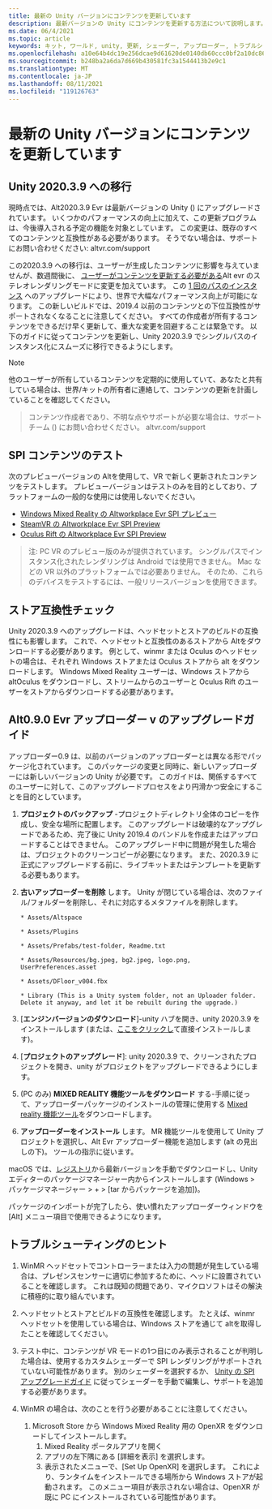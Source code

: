 ```yaml
---
title: 最新の Unity バージョンにコンテンツを更新しています
description: 最新バージョンの Unity にコンテンツを更新する方法について説明します。
ms.date: 06/4/2021
ms.topic: article
keywords: キット, ワールド, unity, 更新, シェーダー, アップローダー, トラブルシューティング
ms.openlocfilehash: a10e64b4dc19e256dcae9d61620de0140db60ccc0bf2a10dc864313f139bbd10
ms.sourcegitcommit: b248ba2a6da7d669b430581fc3a1544413b2e9c1
ms.translationtype: MT
ms.contentlocale: ja-JP
ms.lasthandoff: 08/11/2021
ms.locfileid: "119126763"
---
```

# <a name="updating-content-to-the-latest-unity-version"></a>最新の Unity バージョンにコンテンツを更新しています

## <a name="moving-to-unity-202039"></a>Unity 2020.3.9 への移行

現時点では、Alt2020.3.9 Evr は最新バージョンの Unity () にアップグレードされています。 いくつかのパフォーマンスの向上に加えて、この更新プログラムは、今後導入される予定の機能を対象としています。 この変更は、既存のすべてのコンテンツと互換性がある必要があります。 そうでない場合は、サポートにお問い合わせください: altvr.com/support

この2020.3.9 への移行は、ユーザーが生成したコンテンツに影響を与えていませんが、数週間後に、 [ユーザーがコンテンツを更新する必要がある]( https://docs.unity3d.com/Manual/SinglePassStereoRendering.html)Alt evr のステレオレンダリングモードに変更を加えています。 この [1 回のパスのインスタンス](https://docs.unity3d.com/Manual/SinglePassInstancing.html) へのアップグレードにより、世界で大幅なパフォーマンス向上が可能になります。 この新しいビルドでは、2019.4 以前のコンテンツとの下位互換性がサポートされなくなることに注意してください。 すべての作成者が所有するコンテンツをできるだけ早く更新して、重大な変更を回避することは緊急です。 以下のガイドに従ってコンテンツを更新し、Unity 2020.3.9 でシングルパスのインスタンス化にスムーズに移行できるようにします。

> [!NOTE]
> 他のユーザーが所有しているコンテンツを定期的に使用していて、あなたと共有している場合は、世界/キットの所有者に連絡して、コンテンツの更新を計画していることを確認してください。

> コンテンツ作成者であり、不明な点やサポートが必要な場合は、サポートチーム () にお問い合わせください。 altvr.com/support

## <a name="testing-your-spi-content"></a>SPI コンテンツのテスト

次のプレビューバージョンの Altを使用して、VR で新しく更新されたコンテンツをテストします。 プレビューバージョンはテストのみを目的としており、プラットフォームの一般的な使用には使用しないでください。

* [Windows Mixed Reality の Altworkplace Evr SPI プレビュー](https://aka.ms/AvrSpiMr)
* [SteamVR の Altworkplace Evr SPI Preview](https://aka.ms/AvrSpiSteam)
* [Oculus Rift の Altworkplace Evr SPI Preview](https://aka.ms/AvrSpiRift)

> 注: PC VR のプレビュー版のみが提供されています。 シングルパスでインスタンス化されたレンダリングは Android では使用できません。 Mac などの VR 以外のプラットフォームでは必要ありません。 そのため、これらのデバイスをテストするには、一般リリースバージョンを使用できます。


## <a name="storecompatibilitycheck"></a>ストア互換性チェック

Unity 2020.3.9 へのアップグレードは、ヘッドセットとストアのビルドの互換性にも影響します。 これで、ヘッドセットと互換性のあるストアから Altをダウンロードする必要があります。 例として、winmr または Oculus のヘッドセットの場合は、それぞれ Windows ストアまたは Oculus ストアから alt をダウンロードします。 Windows Mixed Reality ユーザーは、Windows ストアから altOculus をダウンロードし、ストリームからのユーザーと Oculus Rift のユーザーをストアからダウンロードする必要があります。

## <a name="altspacevr-uploader-v090-upgrade-guide"></a>Alt0.9.0 Evr アップローダー v のアップグレードガイド 

アップローダー0.9 は、以前のバージョンのアップローダーとは異なる形でパッケージ化されています。 このパッケージの変更と同時に、新しいアップローダーには新しいバージョンの Unity が必要です。 このガイドは、関係するすべてのユーザーに対して、このアップグレードプロセスをより円滑かつ安全にすることを目的としています。

1. **プロジェクトのバックアップ** -プロジェクトディレクトリ全体のコピーを作成し、安全な場所に配置します。 このアップグレードは破壊的なアップグレードであるため、完了後に Unity 2019.4 のバンドルを作成またはアップロードすることはできません。 このアップグレード中に問題が発生した場合は、プロジェクトのクリーンコピーが必要になります。 また、2020.3.9 に正式にアップグレードする前に、ライブキットまたはテンプレートを更新する必要もあります。

2. **古いアップローダーを削除** します。 Unity が閉じている場合は、次のファイル/フォルダーを削除し、それに対応するメタファイルを削除します。

    ```console
    * Assets/Altspace

    * Assets/Plugins

    * Assets/Prefabs/test-folder, Readme.txt

    * Assets/Resources/bg.jpeg, bg2.jpeg, logo.png, UserPreferences.asset

    * Assets/DFloor_v004.fbx

    * Library (This is a Unity system folder, not an Uploader folder. Delete it anyway, and let it be rebuilt during the upgrade.)
    ```

3. [**エンジンバージョンのダウンロード**]-unity ハブを開き、unity 2020.3.9 をインストールします (または、[ここをクリックし](https://unity3d.com/ru/unity/whats-new/2020.3.9)て直接インストールします)。

4. [**プロジェクトのアップグレード**]: unity 2020.3.9 で、クリーンされたプロジェクトを開き、unity がプロジェクトをアップグレードできるようにします。

5. (PC のみ) **MIXED REALITY 機能ツールをダウンロード** する-手順に従って、アップローダーパッケージのインストールの管理に使用する [Mixed reality 機能ツール](/windows/mixed-reality/develop/unity/welcome-to-mr-feature-tool)をダウンロードします。

6. **アップローダーをインストール** します。 MR 機能ツールを使用して Unity プロジェクトを選択し、Alt Evr アップローダー機能を追加します (alt の見出しの下)。 ツールの指示に従います。

macOS では、[レジストリ](https://dev.azure.com/aipmr/MixedReality-Unity-Packages/_packaging?_a=package&feed=Unity-packages&package=com.microsoft.altspacevr_uploader&protocolType=Npm&version=0.9.0&view=versions)から最新バージョンを手動でダウンロードし、Unity エディターのパッケージマネージャー内からインストールします (Windows > パッケージマネージャー > + > [tar からパッケージを追加])。

パッケージのインポートが完了したら、使い慣れたアップローダーウィンドウを [Alt] メニュー項目で使用できるようになります。

## <a name="troubleshooting-tips"></a>トラブルシューティングのヒント

1. WinMR ヘッドセットでコントローラーまたは入力の問題が発生している場合は、プレゼンスセンサーに適切に参加するために、ヘッドに設置されていることを確認します。 これは既知の問題であり、マイクロソフトはその解決に積極的に取り組んでいます。

2. ヘッドセットとストアとビルドの互換性を確認します。 たとえば、winmr ヘッドセットを使用している場合は、Windows ストアを通じて altを取得したことを確認してください。

3. テスト中に、コンテンツが VR モードの1つ目にのみ表示されることが判明した場合は、使用するカスタムシェーダーで SPI レンダリングがサポートされていない可能性があります。 別のシェーダーを選択するか、 [Unity の SPI アップグレードガイド](https://docs.unity3d.com/Manual/SinglePassInstancing.html) に従ってシェーダーを手動で編集し、サポートを追加する必要があります。

4. WinMR の場合は、次のことを行う必要があることに注意してください。 
    1. Microsoft Store から Windows Mixed Reality 用の OpenXR をダウンロードしてインストールします。
        1. Mixed Reality ポータルアプリを開く
        2. アプリの左下隅にある [詳細を表示] を選択します。
        3. 表示されたメニューで、[Set Up OpenXR] を選択します。 これにより、ランタイムをインストールできる場所から Windows ストアが起動されます。 このメニュー項目が表示されない場合は、OpenXR が既に PC にインストールされている可能性があります。